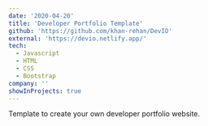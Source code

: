 ```yaml
---
date: '2020-04-20'
title: 'Developer Portfolio Template'
github: 'https://github.com/khan-rehan/DevIO'
external: 'https://devio.netlify.app/'
tech:
  - Javascript
  - HTML
  - CSS
  - Bootstrap
company: ''
showInProjects: true
---
```


Template to create your own developer portfolio website.
